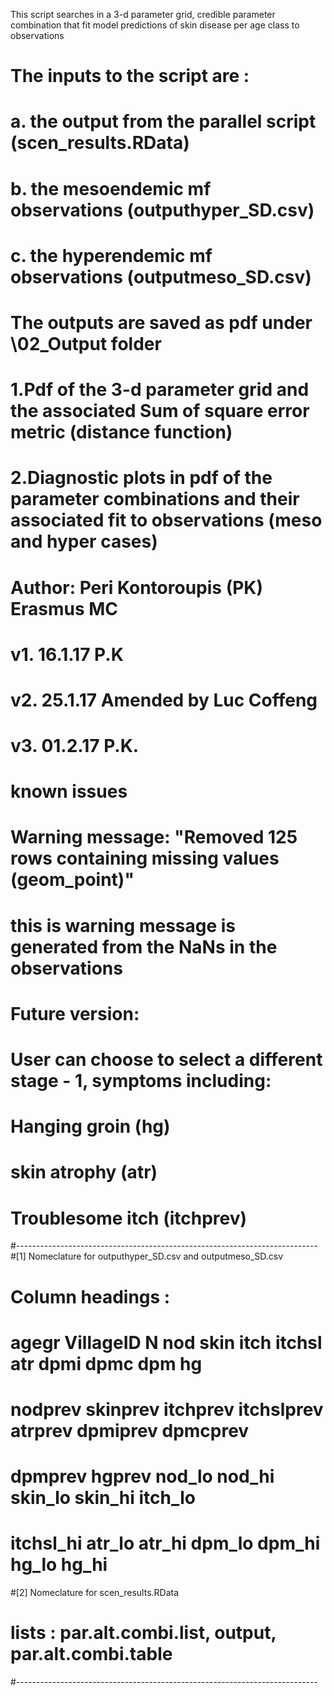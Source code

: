  This script searches in a 3-d parameter grid, credible parameter combination that fit model predictions of skin disease per age class to observations 

# The inputs to the script are : 
# a. the output from the parallel script  (scen_results.RData)
# b. the mesoendemic mf observations  (outputhyper_SD.csv)
# c. the hyperendemic mf observations (outputmeso_SD.csv)

# The outputs are saved as pdf under \02_Output folder
# 1.Pdf of the 3-d parameter grid and the associated Sum of square error metric (distance function)  
# 2.Diagnostic plots in pdf of the parameter combinations and their associated fit to observations (meso and hyper cases)   

# Author: Peri Kontoroupis (PK) Erasmus MC
# v1. 16.1.17 P.K
# v2. 25.1.17 Amended by Luc Coffeng
# v3. 01.2.17 P.K.

# known issues 
# Warning message: "Removed 125 rows containing missing values (geom_point)"
# this is warning message is generated from the NaNs in the observations

# Future version: 
# User can choose to select a different stage - 1, symptoms including:
# Hanging groin (hg)
# skin atrophy (atr)
# Troublesome itch (itchprev)

#---------------------------------------------------------------------------
#[1] Nomeclature for outputhyper_SD.csv and outputmeso_SD.csv
# Column headings :
# agegr VillageID   N nod skin itch itchsl atr dpmi dpmc dpm hg 
# nodprev  skinprev   itchprev itchslprev   atrprev   dpmiprev    dpmcprev  
# dpmprev     hgprev       nod_lo     nod_hi     skin_lo   skin_hi    itch_lo
# itchsl_hi atr_lo    atr_hi      dpm_lo     dpm_hi      hg_lo     hg_hi

#[2] Nomeclature for scen_results.RData
# lists : par.alt.combi.list, output, par.alt.combi.table 
#---------------------------------------------------------------------------
